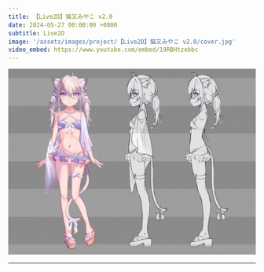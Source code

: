```yaml
---
title: 【Live2D】猫又みやこ v2.0
date: 2024-05-27 00:00:00 +0800
subtitle: Live2D
image: '/assets/images/project/【Live2D】猫又みやこ v2.0/cover.jpg'
video_embed: https://www.youtube.com/embed/19RBHtzebbc
---
```


<div class="gallery-box">
  <div class="gallery">
    <img src="/assets/images/project/【Live2D】猫又みやこ v2.0/cover.jpg" loading="lazy">
  </div>
</div>

***